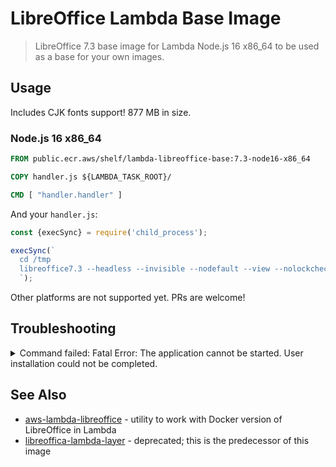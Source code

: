 # LibreOffice Lambda Base Image

> LibreOffice 7.3 base image for Lambda Node.js 16 x86_64 to be used as a base for your own images.

## Usage

Includes CJK fonts support! 877 MB in size.

### Node.js 16 x86_64

```Dockerfile
FROM public.ecr.aws/shelf/lambda-libreoffice-base:7.3-node16-x86_64

COPY handler.js ${LAMBDA_TASK_ROOT}/

CMD [ "handler.handler" ]
```

And your `handler.js`:

```javascript
const {execSync} = require('child_process');

execSync(`
  cd /tmp
  libreoffice7.3 --headless --invisible --nodefault --view --nolockcheck --nologo --norestore --convert-to pdf --outdir /tmp ./hello.txt
  `);
```

Other platforms are not supported yet. PRs are welcome!

## Troubleshooting

<details>
<summary>Command failed: Fatal Error: The application cannot be started. User installation could not be completed. </summary>

Set environment variable `HOME=/tmp` in your Lambda function.
</details>

## See Also

* [aws-lambda-libreoffice](https://github.com/shelfio/aws-lambda-libreoffice) - utility to work with Docker version of LibreOffice in Lambda
* [libreoffica-lambda-layer](https://github.com/shelfio/libreoffice-lambda-layer) - deprecated; this is the predecessor of this image

